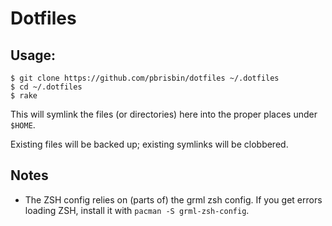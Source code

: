 # Dotfiles

## Usage:

~~~
$ git clone https://github.com/pbrisbin/dotfiles ~/.dotfiles
$ cd ~/.dotfiles
$ rake
~~~

This will symlink the files (or directories) here into the proper places 
under `$HOME`.

Existing files will be backed up; existing symlinks will be clobbered.

## Notes

* The ZSH config relies on (parts of) the grml zsh config. If you get 
  errors loading ZSH, install it with `pacman -S grml-zsh-config`.
